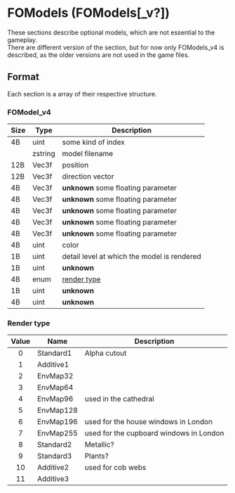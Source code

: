 # FOModels (FOModels[_v?])

These sections describe optional models, which are not essential to the gameplay. <br/>
There are different version of the section, but for now only FOModels_v4 is described, as the older versions are not used in the game files.

## Format

Each section is a array of their respective structure.

### FOModel_v4

| Size | Type  | Description |
|------|-------|-------------|
|  4B  | uint  | some kind of index |
|      |zstring| model filename |
| 12B  | Vec3f | position |
| 12B  | Vec3f | direction vector |
|  4B  | Vec3f | __unknown__ some floating parameter |
|  4B  | Vec3f | __unknown__ some floating parameter |
|  4B  | Vec3f | __unknown__ some floating parameter |
|  4B  | Vec3f | __unknown__ some floating parameter |
|  4B  | Vec3f | __unknown__ some floating parameter |
|  4B  | uint  | color |
|  1B  | uint  | detail level at which the model is rendered |
|  1B  | uint  | __unknown__ |
|  4B  | enum  | [render type](#render-type) |
|  1B  | uint  | __unknown__ |
|  4B  | uint  | __unknown__ |

### Render type

| Value |    Name   | Description |
|:-----:|-----------|-------------|
|   0   | Standard1 | Alpha cutout |
|   1   | Additive1 | |
|   2   | EnvMap32  | |
|   3   | EnvMap64  | |
|   4   | EnvMap96  | used in the cathedral |
|   5   | EnvMap128 | |
|   6   | EnvMap196 | used for the house windows in London |
|   7   | EnvMap255 | used for the cupboard windows in London |
|   8   | Standard2 | Metallic? |
|   9   | Standard3 | Plants? |
|  10   | Additive2 | used for cob webs |
|  11   | Additive3 | |